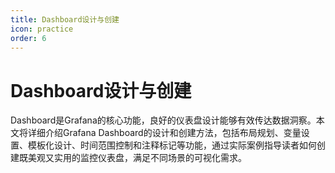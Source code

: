 ```yaml
---
title: Dashboard设计与创建
icon: practice
order: 6
---
```


# Dashboard设计与创建

Dashboard是Grafana的核心功能，良好的仪表盘设计能够有效传达数据洞察。本文将详细介绍Grafana Dashboard的设计和创建方法，包括布局规划、变量设置、模板化设计、时间范围控制和注释标记等功能，通过实际案例指导读者如何创建既美观又实用的监控仪表盘，满足不同场景的可视化需求。
